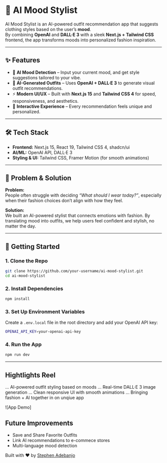# 👗 AI Mood Stylist

AI Mood Stylist is an AI-powered outfit recommendation app that suggests clothing styles based on the user’s **mood**.  
By combining **OpenAI** and **DALL·E 3** with a sleek **Next.js + Tailwind CSS** frontend, the app transforms moods into personalized fashion inspiration.

---

## ✨ Features

- 🧠 **AI Mood Detection** – Input your current mood, and get style suggestions tailored to your vibe.
- 🎨 **AI-Generated Outfits** – Uses **OpenAI + DALL·E 3** to generate visual outfit recommendations.
- ⚡ **Modern UI/UX** – Built with **Next.js 15** and **Tailwind CSS 4** for speed, responsiveness, and aesthetics.
- 🔄 **Interactive Experience** – Every recommendation feels unique and personalized.

---

## 🛠️ Tech Stack

- **Frontend:** Next.js 15, React 19, Tailwind CSS 4, shadcn/ui
- **AI/ML:** OpenAI API, DALL·E 3
- **Styling & UI:** Tailwind CSS, Framer Motion (for smooth animations)

---

## 🧩 Problem & Solution

**Problem:**  
People often struggle with deciding _“What should I wear today?”_, especially when their fashion choices don’t align with how they feel.

**Solution:**  
We built an AI-powered stylist that connects emotions with fashion. By translating mood into outfits, we help users feel confident and stylish, no matter the day.

---

## 🚀 Getting Started

### 1. Clone the Repo

```bash
git clone https://github.com/your-username/ai-mood-stylist.git
cd ai-mood-stylist
```

### 2. Install Dependencies

```bash
npm install
```

### 3. Set Up Environment Variables

Create a `.env.local` file in the root directory and add your OpenAI API key:

```bash
OPENAI_API_KEY=your-openai-api-key
```

### 4. Run the App

```bash
npm run dev
```

---

## Hightlights Reel

... AI-powered outfit styling based on moods
... Real-time DALL·E 3 image generation
... Clean responsive UI with smooth animations
... Bringing fashion + AI together in on unqiue app

![App Demo]

## Future Improvements

- Save and Share Favorite Outfits
- Link AI recommendations to e-commece stores
- Multi-language mood detection

Built with ❤️ by [Stephen Adebanjo](https://github.com/SteeveSticks)
